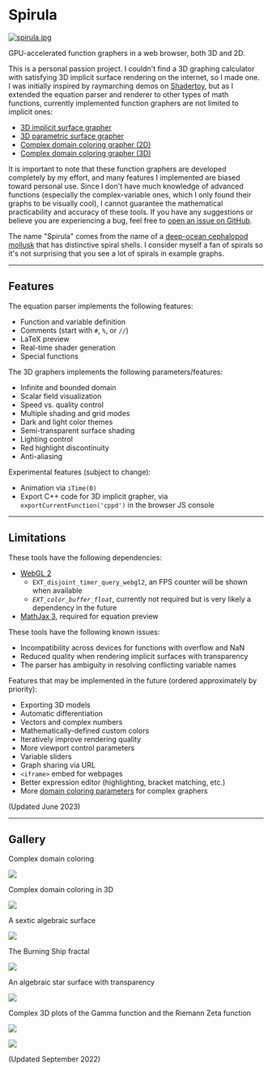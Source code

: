 # Spirula

[![spirula.jpg](src/spirula.jpg)](https://harry7557558.github.io/spirula/implicit3/)

GPU-accelerated function graphers in a web browser, both 3D and 2D.

This is a personal passion project. I couldn't find a 3D graphing calculator with satisfying 3D implicit surface rendering on the internet, so I made one. I was initially inspired by raymarching demos on [Shadertoy](https://www.shadertoy.com/), but as I extended the equation parser and renderer to other types of math functions, currently implemented function graphers are not limited to implicit ones:

 - [3D implicit surface grapher](https://harry7557558.github.io/spirula/implicit3/)
 - [3D parametric surface grapher](https://harry7557558.github.io/spirula/paramsurf/)
 - [Complex domain coloring grapher (2D)](https://harry7557558.github.io/spirula/complex/)
 - [Complex domain coloring grapher (3D)](https://harry7557558.github.io/spirula/complex3/)

[//]: # "- [Implicit curve grapher](./implicit2/index.html) (for testing, not intended to be useful)"

It is important to note that these function graphers are developed completely by my effort, and many features I implemented are biased toward personal use. Since I don't have much knowledge of advanced functions (especially the complex-variable ones, which I only found their graphs to be visually cool), I cannot guarantee the mathematical practicability and accuracy of these tools. If you have any suggestions or believe you are experiencing a bug, feel free to [open an issue on GitHub](https://github.com/harry7557558/spirula/issues).

The name "Spirula" comes from the name of a [deep-ocean cephalopod mollusk](https://en.wikipedia.org/wiki/Spirula) that has distinctive spiral shells. I consider myself a fan of spirals so it's not surprising that you see a lot of spirals in example graphs.

----

## Features

The equation parser implements the following features:
 - Function and variable definition
 - Comments (start with `#`, `%`, or `//`)
 - LaTeX preview
 - Real-time shader generation
 - Special functions

The 3D graphers implements the following parameters/features:
 - Infinite and bounded domain
 - Scalar field visualization
 - Speed vs. quality control
 - Multiple shading and grid modes
 - Dark and light color themes
 - Semi-transparent surface shading
 - Lighting control
 - Red highlight discontinuity
 - Anti-aliasing

Experimental features (subject to change):
 - Animation via `iTime(0)`
 - Export C++ code for 3D implicit grapher, via `exportCurrentFunction('cppd')` in the browser JS console

----

## Limitations

These tools have the following dependencies:
 - [WebGL 2](https://webglreport.com/?v=2)
    - `EXT_disjoint_timer_query_webgl2`, an FPS counter will be shown when available
    - *`EXT_color_buffer_float`*, currently not required but is very likely a dependency in the future
 - [MathJax 3](https://www.mathjax.org/), required for equation preview

These tools have the following known issues:
 - Incompatibility across devices for functions with overflow and NaN
 - Reduced quality when rendering implicit surfaces with transparency
 - The parser has ambiguity in resolving conflicting variable names

Features that may be implemented in the future (ordered approximately by priority):
 - Exporting 3D models
 - Automatic differentiation
 - Vectors and complex numbers
 - Mathematically-defined custom colors
 - Iteratively improve rendering quality
 - More viewport control parameters
 - Variable sliders
 - Graph sharing via URL
 - `<iframe>` embed for webpages
 - Better expression editor (highlighting, bracket matching, etc.)
 - More [domain coloring parameters](https://en.wikipedia.org/wiki/Domain_coloring) for complex graphers

(Updated June 2023)

----

## Gallery

Complex domain coloring

[![](./src/gallery-complex-trigs.jpg)](https://harry7557558.github.io/spirula/complex/)

Complex domain coloring in 3D

[![](./src/gallery-complex3-tan.jpg)](https://harry7557558.github.io/spirula/complex3/)

A sextic algebraic surface

[![](./src/gallery-implicit3-barth6.jpg)](https://harry7557558.github.io/spirula/implicit3/)

The Burning Ship fractal

[![](./src/gallery-implicit3-bship.jpg)](https://harry7557558.github.io/spirula/implicit3/)

An algebraic star surface with transparency

[![](./src/gallery-implicit3-star.jpg)](https://harry7557558.github.io/spirula/implicit3/)

Complex 3D plots of the Gamma function and the Riemann Zeta function

[![](./src/gallery-complex3-gamma.jpg)](https://harry7557558.github.io/spirula/complex3/)

[![](./src/gallery-complex3-zeta.jpg)](https://harry7557558.github.io/spirula/complex3/)

(Updated September 2022)
